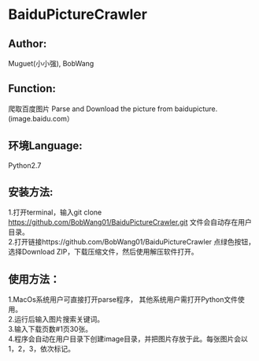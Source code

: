 # BaiduPictureCrawler

Author:
------
Muguet(小小强), BobWang

Function:
--------
爬取百度图片 
Parse and Download the picture from baidupicture.(image.baidu.com）

环境Language:
-----------
Python2.7 

安装方法:
-----------
1.打开terminal，输入git clone https://github.com/BobWang01/BaiduPictureCrawler.git 文件会自动存在用户目录。   
2.打开链接https://github.com/BobWang01/BaiduPictureCrawler 点绿色按钮，选择Download ZIP，下载压缩文件，然后使用解压软件打开。

使用方法：
-----------
1.MacOs系统用户可直接打开parse程序， 其他系统用户需打开Python文件使用。   
2.运行后输入图片搜索关键词。  
3.输入下载页数#1页30张。  
4.程序会自动在用户目录下创建image目录，并把图片存放于此。每张图片会以1，2，3，依次标记。
